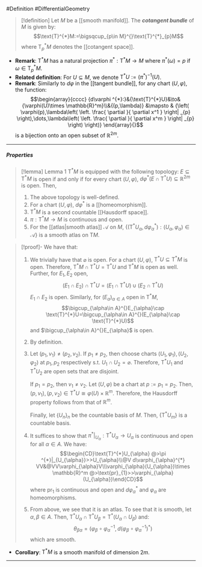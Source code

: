#Definition #DifferentialGeometry 

> [!definition]
> Let $M$ be a [[smooth manifold]]. The ***cotangent bundle*** of $M$ is given by: $$\text{T}^{*}M:=\bigsqcup_{p\in M}^{}\text{T}^{*}_{p}M$$where $\text{T}_{p}^{*}M$ denotes the [[cotangent space]].
- **Remark**: $\text{T}^{*}M$ has a natural projection $\pi ^{*}:\text{T}^{*}M\to M$ where $\pi ^{*}(\omega)=p$ if $\omega\in \text{T}^{*}_{p}M$.
- **Related definition**: For $U\subseteq M$, we denote $\text{T}^{*}U:=(\pi ^{*})^{-1}(U)$.
- **Remark**: Similarly to $d\varphi$ in the [[tangent bundle]], for any chart $(U,\varphi)$, the function: $$\begin{array}{cccc} {d\varphi ^{*}:}&{\text{T}^{*}U}&\to&{\varphi(U)\times \mathbb{R}^m}\\&{(p,\lambda)} &\mapsto & {\left( \varphi(p),\lambda\left( \left.  \frac{ \partial  }{ \partial x^1 } \right| _{p} \right),\dots,\lambda\left( \left.  \frac{ \partial  }{ \partial x^m } \right| _{p} \right) \right)} \end{array}{}$$is a bijection onto an open subset of $\mathbb{R}^{2m}$.
---
##### Properties
> [!lemma] Lemma 1
> $\text{T}^{*}M$ is equipped with the following topology: $E\subseteq \text{T}^{*}M$ is open if and only if for every chart $(U,\varphi)$, $d\varphi ^{*}(E\cap \text{T}^{*}U)\subseteq \mathbb{R}^{2m}$ is open. Then, 
> 1. The above topology is well-defined.
> 2. For a chart $(U,\varphi)$, $d\varphi ^{*}$ is a [[homeomorphism]].
> 3. $\text{T}^{*}M$ is a second countable [[Hausdorff space]].
> 5. $\pi:\text{T}^{*}M\to M$ is continuous and open.
> 6. For the [[atlas|smooth atlas]] $\mathcal{A}$ on $M$, $\{ (\text{T}^{*}U_{\alpha},d\varphi_{\alpha}^{*}):(U_{\alpha},\varphi_{\alpha})\in \mathcal{A} \}$ is a smooth atlas on $\text{T}M$.

> [!proof]-
> We have that:
> 1. We trivially have that $\varnothing$ is open. For a chart $(U,\varphi)$, $\text{T}^{*}U\subseteq \text{T}^{*}M$ is open. Therefore, $\text{T}^{*}M\cap \text{T}^{*}U=\text{T}^{*}U$ and $\text{T}^{*}M$ is open as well. Further, for $E_{1},E_{2}$ open, $$(E_{1}\cap E_{2})\cap \text{T}^{*}U=(E_{1}\cap \text{T}^{*}U)\cup(E_{2}\cap \text{T}^{*}U)$$$E_{1}\cap E_{2}$ is open. Similarly, for $(E_{\alpha})_{\alpha\in A}$ open in $\text{T}^{*}M$, $$\bigcup_{\alpha\in A}^{}E_{\alpha}\cap \text{T}^{*}U=\bigcup_{\alpha\in A}^{}(E_{\alpha}\cap \text{T}^{*}U)$$ and $\bigcup_{\alpha\in A}^{}E_{\alpha}$ is open.
> 2. By definition.
> 3. Let $(p_{1},v_{1})\neq(p_{2},v_{2})$. If $p_{1}\neq p_{2}$, then choose charts $(U_{1},\varphi_{1}),(U_{2},\varphi_{2})$ at $p_{1},p_{2}$ respectively s.t. $U_{1}\cap U_{2}=\varnothing$. Therefore, $\text{T}^{*}U_{1}$ and $\text{T}^{*}U_{2}$ are open sets that are disjoint. 
>    
>    If $p_{1}=p_{2}$, then $v_{1}\neq v_{2}$. Let $(U,\varphi)$ be a chart at $p:=p_{1}=p_{2}$. Then, $(p,v_{1}),(p,v_{2})\in \text{T}^{*}U\cong \varphi(U)\times \mathbb{R}^m$. Therefore, the Hausdorff property follows from that of $\mathbb{R}^m$.
>    
>    Finally, let $\{ U_{n} \}_{n}$ be the countable basis of $M$. Then, $\{ \text{T}^{*}U_{m} \}$ is a countable basis. 
> 4. It suffices to show that $\pi ^{*}|_{U_{\alpha}}:\text{T}^{*}U_{\alpha}\to U_{\alpha}$ is continuous and open for all $\alpha\in A$. We have: $$\begin{CD}\text{T}^{*}U_{\alpha} @>\pi ^{*}|_{U_{\alpha}}>>U_{\alpha}\\@V d\varphi_{\alpha}^{*} VV&@VV\varphi_{\alpha}V\\\varphi_{\alpha}(U_{\alpha})\times \mathbb{R}^m @>\text{pr}_{1}>>\varphi_{\alpha}(U_{\alpha})\end{CD}$$where $\text{pr}_{1}$ is continuous and open and $d\varphi_{\alpha}^{*}$ and $\varphi_{\alpha}$ are homeomorphisms.
> 5. From above, we see that it is an atlas. To see that it is smooth, let $\alpha,\beta\in A$. Then, 
>$\text{T}^{*}U_{\alpha}\cap \text{T}^{*}U_{\beta}=\text{T}^{*}(U_{\alpha}\cap U_{\beta})$ and: $$\theta_{\beta\alpha}=(\varphi_{\beta}\circ \varphi_{\alpha}^{-1},d(\varphi_{\beta}\circ \varphi_{\alpha}^{-1})^{*})$$which are smooth.
- **Corollary**: $\text{T}^{*}M$ is a smooth manifold of dimension $2m$.
---